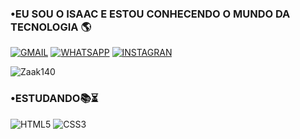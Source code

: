 ### •EU SOU O ISAAC E ESTOU CONHECENDO O MUNDO DA TECNOLOGIA 🌎

[![GMAIL](https://img.shields.io/badge/Gmail-D14836?style=for-the-badge&logo=gmail&logoColor=white)](mailto:issacn81@gmail.com?subject=issacn81@gmail.com&body=issacn81@gmail.com)
[![WHATSAPP](https://img.shields.io/badge/WhatsApp-25D366?style=for-the-badge&logo=whatsapp&logoColor=white)](https://w.app/wUTLcE)
[![INSTAGRAN](https://img.shields.io/badge/Instagram-E4405F?style=for-the-badge&logo=instagram&logoColor=white)](https://ig.me/m/FERREIRA_NV013)

![Zaak140](https://github-readme-stats.vercel.app/api?username=Zaak140&theme=blue-green)

### •ESTUDANDO📚⏳

![HTML5](https://img.shields.io/badge/HTML5-E34F26?style=for-the-badge&logo=html5&logoColor=white)
![CSS3](https://img.shields.io/badge/CSS3-1572B6?style=for-the-badge&logo=css3&logoColor=white)